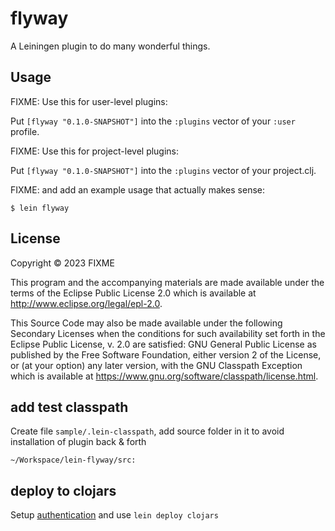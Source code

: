 # flyway

A Leiningen plugin to do many wonderful things.

## Usage

FIXME: Use this for user-level plugins:

Put `[flyway "0.1.0-SNAPSHOT"]` into the `:plugins` vector of your `:user`
profile.

FIXME: Use this for project-level plugins:

Put `[flyway "0.1.0-SNAPSHOT"]` into the `:plugins` vector of your project.clj.

FIXME: and add an example usage that actually makes sense:

    $ lein flyway

## License

Copyright © 2023 FIXME

This program and the accompanying materials are made available under the
terms of the Eclipse Public License 2.0 which is available at
http://www.eclipse.org/legal/epl-2.0.

This Source Code may also be made available under the following Secondary
Licenses when the conditions for such availability set forth in the Eclipse
Public License, v. 2.0 are satisfied: GNU General Public License as published by
the Free Software Foundation, either version 2 of the License, or (at your
option) any later version, with the GNU Classpath Exception which is available
at https://www.gnu.org/software/classpath/license.html.


## add test classpath

Create file `sample/.lein-classpath`, add source folder in it to avoid installation of plugin back & forth

```
~/Workspace/lein-flyway/src:
```

## deploy to clojars
Setup [authentication](https://codeberg.org/leiningen/leiningen/src/branch/stable/doc/DEPLOY.md#authentication) and use `lein deploy clojars`  
